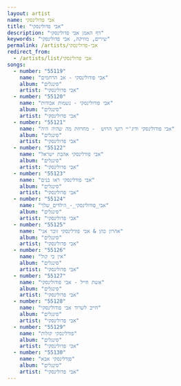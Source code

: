 ```yaml
---
layout: artist
name: אבי פדולינסקי
title: "אבי פדולינסקי"
description: "דף האמן אבי פדולינסקי"
keywords: "שירים, מוזיקה, אבי פדולינסקי"
permalink: /artists/אבי-פדולינסקי
redirect_from:
  - /artists/list/אבי פדולינסקי
songs:
  - number: "55119"
    name: "אבי פודולינסקי - אב הרחמים"
    album: "סינגלים"
    artist: "אבי פדולינסקי"
  - number: "55120"
    name: "אבי פודולינסקי - נשמות אבודות"
    album: "סינגלים"
    artist: "אבי פדולינסקי"
  - number: "55121"
    name: "אבי פודולינסקי ודיג'יי רועי הרוש  - מחרוזת מה שהיה היה"
    album: "סינגלים"
    artist: "אבי פדולינסקי"
  - number: "55122"
    name: "אבי פודלינסקי אהבת ישראל"
    album: "סינגלים"
    artist: "אבי פדולינסקי"
  - number: "55123"
    name: "אבי פודלינסקי ראו בנים"
    album: "סינגלים"
    artist: "אבי פדולינסקי"
  - number: "55124"
    name: "אבי_פודולינסקי_-_הילדים_שלך"
    album: "סינגלים"
    artist: "אבי פדולינסקי"
  - number: "55125"
    name: "אהרון כהן & אבי פודלינסקי זוכר אני"
    album: "סינגלים"
    artist: "אבי פדולינסקי"
  - number: "55126"
    name: "אין בי קול"
    album: "סינגלים"
    artist: "אבי פדולינסקי"
  - number: "55127"
    name: "אשת חייל - אבי פודולינסקי"
    album: "סינגלים"
    artist: "אבי פדולינסקי"
  - number: "55128"
    name: "חייב לשרוד אבי פודולינסקי"
    album: "סינגלים"
    artist: "אבי פדולינסקי"
  - number: "55129"
    name: "פודלינסקי קולות"
    album: "סינגלים"
    artist: "אבי פדולינסקי"
  - number: "55130"
    name: "פןדלינסקי אבא"
    album: "סינגלים"
    artist: "אבי פדולינסקי"
---
```

